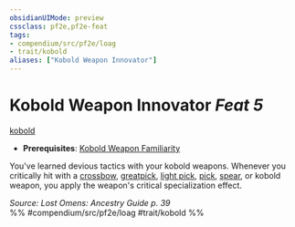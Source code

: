 ```yaml
---
obsidianUIMode: preview
cssclass: pf2e,pf2e-feat
tags:
- compendium/src/pf2e/loag
- trait/kobold
aliases: ["Kobold Weapon Innovator"]
---
```

# Kobold Weapon Innovator  *Feat 5*  
[kobold](rules/traits/kobold-b1.md "Kobold Ancestry & Heritage Trait")  

- **Prerequisites**: [Kobold Weapon Familiarity](compendium/feats/kobold-weapon-familiarity-loag.md)

You've learned devious tactics with your kobold weapons. Whenever you critically hit with a [crossbow](compendium/equipment/items/crossbow.md), [greatpick](compendium/equipment/items/greatpick.md), [light pick](compendium/equipment/items/light-pick.md), [pick](compendium/equipment/items/pick.md), [spear](compendium/equipment/items/spear.md), or kobold weapon, you apply the weapon's critical specialization effect.

*Source: Lost Omens: Ancestry Guide p. 39*  
%% #compendium/src/pf2e/loag #trait/kobold %%